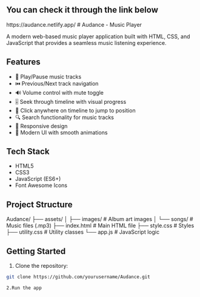 <h2>You can check it through the link below</h2>
<a>https://audance.netlify.app/</a>
# Audance - Music Player

A modern web-based music player application built with HTML, CSS, and JavaScript that provides a seamless music listening experience.

## Features

- 🎵 Play/Pause music tracks
- ⏮️ Previous/Next track navigation  
- 🔊 Volume control with mute toggle
- 🎚️ Seek through timeline with visual progress
- 🎯 Click anywhere on timeline to jump to position
- 🔍 Search functionality for music tracks
- 📱 Responsive design
- 🎨 Modern UI with smooth animations

## Tech Stack

- HTML5
- CSS3 
- JavaScript (ES6+)
- Font Awesome Icons

## Project Structure
Audance/ ├── assets/ │ ├── images/ # Album art images │ └── songs/ # Music files (.mp3) ├── index.html # Main HTML file ├── style.css # Styles ├── utility.css # Utility classes └── app.js # JavaScript logic
## Getting Started

1. Clone the repository:
```bash
git clone https://github.com/yourusername/Audance.git

2.Run the app
